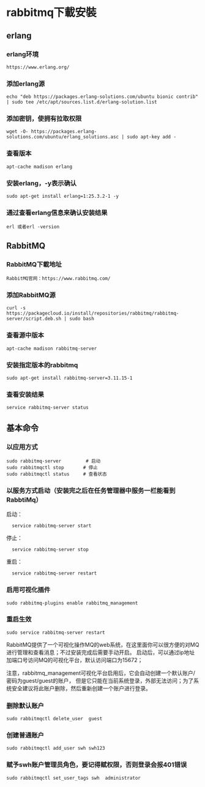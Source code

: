 # rabbitmq下載安裝

 ## erlang
 
 ### erlang环境
    
    https://www.erlang.org/

 ### 添加erlang源
 
    echo "deb https://packages.erlang-solutions.com/ubuntu bionic contrib" | sudo tee /etc/apt/sources.list.d/erlang-solution.list
 
 ### 添加密钥，使拥有拉取权限
  
    wget -O- https://packages.erlang-solutions.com/ubuntu/erlang_solutions.asc | sudo apt-key add -
 
 ### 查看版本
  
    apt-cache madison erlang

 ### 安装erlang，-y表示确认
    
    sudo apt-get install erlang=1:25.3.2-1 -y

 ### 通过查看erlang信息来确认安装结果
 
    erl 或者erl -version
    
 ## RabbitMQ

 ### RabbitMQ下載地址
 
    RabbitMQ官网：https://www.rabbitmq.com/

 ### 添加RabbitMQ源
    
    curl -s https://packagecloud.io/install/repositories/rabbitmq/rabbitmq-server/script.deb.sh | sudo bash
 
 ### 查看源中版本
 
    apt-cache madison rabbitmq-server

 ###  安装指定版本的rabbitmq

    sudo apt-get install rabbitmq-server=3.11.15-1

 ### 查看安装结果

    service rabbitmq-server status

 ## 基本命令
  ### 以应用方式
    sudo rabbitmq-server         # 启动
    sudo rabbitmqctl stop       # 停止
    sudo rabbitmqctl status     # 查看状态
 ### 以服务方式启动（安装完之后在任务管理器中服务一栏能看到RabbtiMq）
  启动：

      service rabbitmq-server start
  停止：
  
      service rabbitmq-server stop
  重启：
  
      service rabbitmq-server restart

  ### 启用可视化插件

    sudo rabbitmq-plugins enable rabbitmq_management   

  ### 重启生效
    
    sudo service rabbitmq-server restart    

   RabbitMQ提供了一个可视化操作MQ的web系统，在这里面你可以很方便的对MQ进行管理和查看消息；不过安装完成后需要手动开启。
   启动后，可以通过ip地址加端口号访问MQ的可视化平台，默认访问端口为15672；

   注意，rabbitmq_management可视化平台启用后，它会自动创建一个默认账户/密码为guest/guest的账户，
   但是它只能在当前系统登录，外部无法访问；为了系统安全建议将此账户删除，然后重新创建一个账户进行登录。

  ### 删除默认账户

    sudo rabbitmqctl delete_user  guest
    
  ### 创建普通账户

    sudo rabbitmqctl add_user swh swh123
    
  ### 赋予swh账户管理员角色，要记得赋权限，否则登录会报401错误
    
    sudo rabbitmqctl set_user_tags swh  administrator
